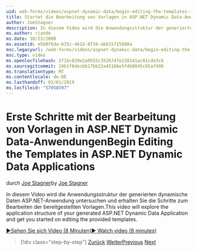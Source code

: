 ```yaml
---
uid: web-forms/videos/aspnet-dynamic-data/begin-editing-the-templates-in-aspnet-dynamic-data-applications
title: Startet die Bearbeitung von Vorlagen in ASP.NET Dynamic Data-Anwendungen | Microsoft-Dokumentation
author: JoeStagner
description: In diesem Video wird die Anwendungsstruktur der generierten dynamische Daten ASP.NET-Anwendung untersuchen und erhalten Sie die Schritte zum Bearbeiten der bereitgestellten Vorlagen.
ms.author: riande
ms.date: 10/23/2008
ms.assetid: e5b0f6da-635c-461d-8f34-ab815715888a
msc.legacyurl: /web-forms/videos/aspnet-dynamic-data/begin-editing-the-templates-in-aspnet-dynamic-data-applications
msc.type: video
ms.openlocfilehash: 2f1bc029e2a9555c3526747e228141ac81cde3c6
ms.sourcegitcommit: 24b1f6decbb17bb22a45166e5fdb0845c65af498
ms.translationtype: MT
ms.contentlocale: de-DE
ms.lasthandoff: 03/01/2019
ms.locfileid: "57058597"
---
```

<a name="begin-editing-the-templates-in-aspnet-dynamic-data-applications"></a><span data-ttu-id="78577-103">Erste Schritte mit der Bearbeitung von Vorlagen in ASP.NET Dynamic Data-Anwendungen</span><span class="sxs-lookup"><span data-stu-id="78577-103">Begin Editing the Templates in ASP.NET Dynamic Data Applications</span></span>
====================
<span data-ttu-id="78577-104">durch [Joe Stagner](https://github.com/JoeStagner)</span><span class="sxs-lookup"><span data-stu-id="78577-104">by [Joe Stagner](https://github.com/JoeStagner)</span></span>

<span data-ttu-id="78577-105">In diesem Video wird die Anwendungsstruktur der generierten dynamische Daten ASP.NET-Anwendung untersuchen und erhalten Sie die Schritte zum Bearbeiten der bereitgestellten Vorlagen.</span><span class="sxs-lookup"><span data-stu-id="78577-105">This video will explore the application structure of your generated ASP.NET Dynamic Data Application and get you started on editing the provided templates.</span></span>

[<span data-ttu-id="78577-106">&#9654;Sehen Sie sich Video (8 Minuten)</span><span class="sxs-lookup"><span data-stu-id="78577-106">&#9654; Watch video (8 minutes)</span></span>](https://channel9.msdn.com/Blogs/ASP-NET-Site-Videos/begin-editing-the-templates-in-aspnet-dynamic-data-applications)

> [!div class="step-by-step"]
> <span data-ttu-id="78577-107">[Zurück](getting-started-with-dynamic-data.md)
> [Weiter](begin-modifying-dynamic-data-applications-with-url-routing.md)</span><span class="sxs-lookup"><span data-stu-id="78577-107">[Previous](getting-started-with-dynamic-data.md)
[Next](begin-modifying-dynamic-data-applications-with-url-routing.md)</span></span>
